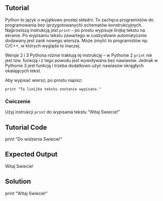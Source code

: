 Tutorial
--------

Python to język o wyjątkowo prostej składni. To zachęca programistów do programowania bez (przygotowanych) schematów konstrukcyjnych. Najprostszą instrukcją jest `print` – po prostu wypisuje linijkę tekstu na ekranie.
Po wypisaniu tekstu zawartego w cudzysłowie automatycznie dodawany jest zank nowego wiersza. Może zmylić to programistów np. C/C++, w których wygląda to inaczej.

Wersje 2 i 3 Pythona różnie traktują tę instrukcję – w Pythonie 2 `print` nie jest tzw. funkcją i z tego powodu jest wywoływana bez nawiasów. Jednak w Pythonie 3 jest funkcją i trzeba dodatkowo użyć nawiasów okrągłych okalających tekst.


Aby wypisać wiersz, po prostu napisz:

    print "Ta linijka tekstu zostanie wypisana."



### Ćwiczenie

Użyj instrukcji `print` do wypisania tekstu "Witaj Swiecie!"

Tutorial Code
-------------
print "Do widzenia Swiecie!"

Expected Output
---------------
Witaj Swiecie!

Solution
--------
print "Witaj Swiecie!"
